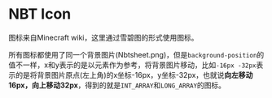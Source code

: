 # NBT Icon

图标来自Minecraft wiki，这里通过雪碧图的形式使用图标。

所有图标都使用了同一个背景图片(Nbtsheet.png)，但是`background-position`的值不一样，x和y表示的是以元素作为参考，将背景图片移动，比如`-16px -32px`表示的是将背景图片原点(左上角)的x坐标-16px，y坐标-32px，也就说**向左移动16px，向上移动32px**，得到的就是`INT_ARRAY`和`LONG_ARRAY`的图标。